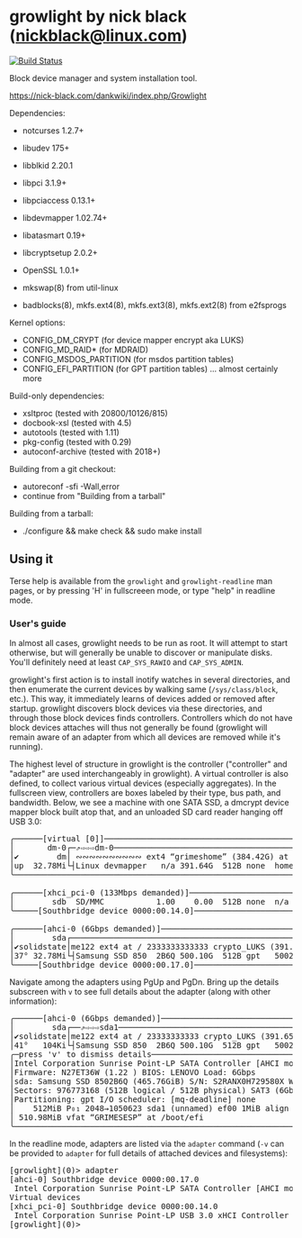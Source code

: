# growlight by nick black (nickblack@linux.com)

[![Build Status](https://drone.dsscaw.com:4443/api/badges/dankamongmen/growlight/status.svg)](https://drone.dsscaw.com:4443/dankamongmen/growlight)

Block device manager and system installation tool.

https://nick-black.com/dankwiki/index.php/Growlight

Dependencies:

 - notcurses 1.2.7+
 - libudev 175+
 - libblkid 2.20.1

 - libpci 3.1.9+
 - libpciaccess 0.13.1+
 - libdevmapper 1.02.74+
 - libatasmart 0.19+
 - libcryptsetup 2.0.2+
 - OpenSSL 1.0.1+
 - mkswap(8) from util-linux
 - badblocks(8), mkfs.ext4(8), mkfs.ext3(8), mkfs.ext2(8) from e2fsprogs

Kernel options:

 - CONFIG_DM_CRYPT (for device mapper encrypt aka LUKS)
 - CONFIG_MD_RAID* (for MDRAID)
 - CONFIG_MSDOS_PARTITION (for msdos partition tables)
 - CONFIG_EFI_PARTITION (for GPT partition tables)
 ... almost certainly more

Build-only dependencies:

 - xsltproc (tested with 20800/10126/815)
 - docbook-xsl (tested with 4.5)
 - autotools (tested with 1.11)
 - pkg-config (tested with 0.29)
 - autoconf-archive (tested with 2018+)

Building from a git checkout:

 - autoreconf -sfi -Wall,error
 - continue from "Building from a tarball"

Building from a tarball:

 - ./configure && make check && sudo make install

## Using it

Terse help is available from the `growlight` and `growlight-readline` man
pages, or by pressing 'H' in fullscreeen mode, or type "help" in readline mode.

### User's guide

In almost all cases, growlight needs to be run as root. It will attempt to
start otherwise, but will generally be unable to discover or manipulate disks.
You'll definitely need at least `CAP_SYS_RAWIO` and `CAP_SYS_ADMIN`.

growlight's first action is to install inotify watches in several directories,
and then enumerate the current devices by walking same (`/sys/class/block`,
etc.). This way, it immediately learns of devices added or removed after
startup. growlight discovers block devices via these directories, and through
those block devices finds controllers. Controllers which do not have block
devices attaches will thus not generally be found (growlight will remain aware
of an adapter from which all devices are removed while it's running).

The highest level of structure in growlight is the controller ("controller" and
"adapter" are used interchangeably in growlight). A virtual controller is also
defined, to collect various virtual devices (especially aggregates). In the
fullscreen view, controllers are boxes labeled by their type, bus path, and
bandwidth. Below, we see a machine with one SATA SSD, a dmcrypt device mapper
block built atop that, and an unloaded SD card reader hanging off USB 3.0:

<pre>
╭──────[virtual [0]]────────────────────────────────────────────────────[-]─╮
│       dm-0┌─⇗⇨⇨⇨dm-0─────────────────────────────────────────────────────┐│
│✔        dm│ ∾∾∾∾∾∾∾∾∾∾ ext4 “grimeshome” (384.42G) at /home ∾∾∾∾∾∾∾∾∾∾∾∾ ││
│up  32.78Mi└┤Linux devmapper   n/a 391.64G  512B none  home             ?├┘│
╰───────────────────────────────────────────────────────────────────────────╯

╭──────[xhci_pci-0 (133Mbps demanded)]──────────────────────────────────[-]─╮
│        sdb  SD/MMC           1.00    0.00  512B none  n/a           PATA  │
╰─────[Southbridge device 0000:00.14.0]─────────────────────────────────────╯

╭──────[ahci-0 (6Gbps demanded)]────────────────────────────────────────[-]─╮
│        sda┌──────────────────────────────────────────────────────────────┐│
│✔solidstate│me122 ext4 at / 2333333333333 crypto_LUKS (391.65G) 333333333m││
│37° 32.78Mi└┤Samsung SSD 850  2B6Q 500.10G  512B gpt   5002d410be12f SAT3├┘│
╰─────[Southbridge device 0000:00.17.0]─────────────────────────────────────╯
</pre>

Navigate among the adapters using PgUp and PgDn. Bring up the details subscreen
with `v` to see full details about the adapter (along with other information):

<pre>
╭──────[ahci-0 (6Gbps demanded)]────────────────────────────────────────[-]─╮
│        sda┌──⇗⇨⇨⇨sda1────────────────────────────────────────────────────┐│
│✔solidstate│me122 ext4 at / 23333333333 crypto_LUKS (391.65G) 33333333333m││
│41°   104Ki└┤Samsung SSD 850  2B6Q 500.10G  512B gpt   5002d410be12f SAT3├┘│
╭─press 'v' to dismiss details────────────────────────────────────────────╮─╯
│Intel Corporation Sunrise Point-LP SATA Controller [AHCI mode]           │
│Firmware: N27ET36W (1.22 ) BIOS: LENOVO Load: 6Gbps                      │
│sda: Samsung SSD 8502B6Q (465.76GiB) S/N: S2RANX0H729580X WC+ WRV- RO-   │
│Sectors: 976773168 (512B logical / 512B physical) SAT3 (6Gbps)           │
│Partitioning: gpt I/O scheduler: [mq-deadline] none                      │
│    512MiB P₀₁ 2048→1050623 sda1 (unnamed) ef00 1MiB align               │
│ 510.98MiB vfat “GRIMESESP” at /boot/efi                                 │
╰─────────────────────────────────────────────────────────────────────────╯
</pre>

In the readline mode, adapters are listed via the `adapter` command (`-v` can
be provided to `adapter` for full details of attached devices and filesystems):

<pre>
[growlight](0)> adapter
[ahci-0] Southbridge device 0000:00.17.0
 Intel Corporation Sunrise Point-LP SATA Controller [AHCI mode]
Virtual devices
[xhci_pci-0] Southbridge device 0000:00.14.0
 Intel Corporation Sunrise Point-LP USB 3.0 xHCI Controller
[growlight](0)>
</pre>
